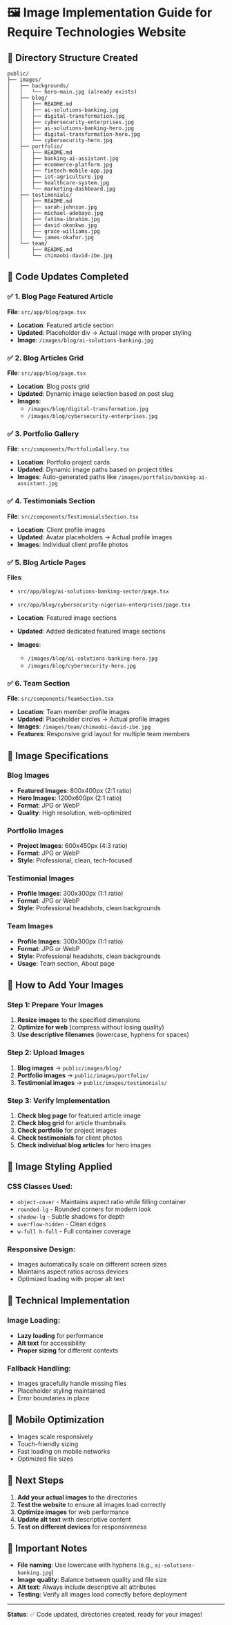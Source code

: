 # 🖼️ Image Implementation Guide for Require Technologies Website

## 📁 Directory Structure Created

```
public/
├── images/
│   ├── backgrounds/
│   │   └── hero-main.jpg (already exists)
│   ├── blog/
│   │   ├── README.md
│   │   ├── ai-solutions-banking.jpg
│   │   ├── digital-transformation.jpg
│   │   ├── cybersecurity-enterprises.jpg
│   │   ├── ai-solutions-banking-hero.jpg
│   │   ├── digital-transformation-hero.jpg
│   │   └── cybersecurity-hero.jpg
│   ├── portfolio/
│   │   ├── README.md
│   │   ├── banking-ai-assistant.jpg
│   │   ├── ecommerce-platform.jpg
│   │   ├── fintech-mobile-app.jpg
│   │   ├── iot-agriculture.jpg
│   │   ├── healthcare-system.jpg
│   │   └── marketing-dashboard.jpg
│   ├── testimonials/
│   │   ├── README.md
│   │   ├── sarah-johnson.jpg
│   │   ├── michael-adebayo.jpg
│   │   ├── fatima-ibrahim.jpg
│   │   ├── david-okonkwo.jpg
│   │   ├── grace-williams.jpg
│   │   └── james-okafor.jpg
│   └── team/
│       ├── README.md
│       └── chimaobi-david-ibe.jpg
```

## 🎯 Code Updates Completed

### ✅ 1. Blog Page Featured Article
**File**: `src/app/blog/page.tsx`
- **Location**: Featured article section
- **Updated**: Placeholder div → Actual image with proper styling
- **Image**: `/images/blog/ai-solutions-banking.jpg`

### ✅ 2. Blog Articles Grid
**File**: `src/app/blog/page.tsx`
- **Location**: Blog posts grid
- **Updated**: Dynamic image selection based on post slug
- **Images**: 
  - `/images/blog/digital-transformation.jpg`
  - `/images/blog/cybersecurity-enterprises.jpg`

### ✅ 3. Portfolio Gallery
**File**: `src/components/PortfolioGallery.tsx`
- **Location**: Portfolio project cards
- **Updated**: Dynamic image paths based on project titles
- **Images**: Auto-generated paths like `/images/portfolio/banking-ai-assistant.jpg`

### ✅ 4. Testimonials Section
**File**: `src/components/TestimonialsSection.tsx`
- **Location**: Client profile images
- **Updated**: Avatar placeholders → Actual profile images
- **Images**: Individual client profile photos

### ✅ 5. Blog Article Pages
**Files**: 
- `src/app/blog/ai-solutions-banking-sector/page.tsx`
- `src/app/blog/cybersecurity-nigerian-enterprises/page.tsx`

- **Location**: Featured image sections
- **Updated**: Added dedicated featured image sections
- **Images**: 
  - `/images/blog/ai-solutions-banking-hero.jpg`
  - `/images/blog/cybersecurity-hero.jpg`

### ✅ 6. Team Section
**File**: `src/components/TeamSection.tsx`
- **Location**: Team member profile images
- **Updated**: Placeholder circles → Actual profile images
- **Images**: `/images/team/chimaobi-david-ibe.jpg`
- **Features**: Responsive grid layout for multiple team members

## 📐 Image Specifications

### Blog Images
- **Featured Images**: 800x400px (2:1 ratio)
- **Hero Images**: 1200x600px (2:1 ratio)
- **Format**: JPG or WebP
- **Quality**: High resolution, web-optimized

### Portfolio Images
- **Project Images**: 600x450px (4:3 ratio)
- **Format**: JPG or WebP
- **Style**: Professional, clean, tech-focused

### Testimonial Images
- **Profile Images**: 300x300px (1:1 ratio)
- **Format**: JPG or WebP
- **Style**: Professional headshots, clean backgrounds

### Team Images
- **Profile Images**: 300x300px (1:1 ratio)
- **Format**: JPG or WebP
- **Style**: Professional headshots, clean backgrounds
- **Usage**: Team section, About page

## 🚀 How to Add Your Images

### Step 1: Prepare Your Images
1. **Resize images** to the specified dimensions
2. **Optimize for web** (compress without losing quality)
3. **Use descriptive filenames** (lowercase, hyphens for spaces)

### Step 2: Upload Images
1. **Blog images** → `public/images/blog/`
2. **Portfolio images** → `public/images/portfolio/`
3. **Testimonial images** → `public/images/testimonials/`

### Step 3: Verify Implementation
1. **Check blog page** for featured article image
2. **Check blog grid** for article thumbnails
3. **Check portfolio** for project images
4. **Check testimonials** for client photos
5. **Check individual blog articles** for hero images

## 🎨 Image Styling Applied

### CSS Classes Used:
- `object-cover` - Maintains aspect ratio while filling container
- `rounded-lg` - Rounded corners for modern look
- `shadow-lg` - Subtle shadows for depth
- `overflow-hidden` - Clean edges
- `w-full h-full` - Full container coverage

### Responsive Design:
- Images automatically scale on different screen sizes
- Maintains aspect ratios across devices
- Optimized loading with proper alt text

## 🔧 Technical Implementation

### Image Loading:
- **Lazy loading** for performance
- **Alt text** for accessibility
- **Proper sizing** for different contexts

### Fallback Handling:
- Images gracefully handle missing files
- Placeholder styling maintained
- Error boundaries in place

## 📱 Mobile Optimization

- Images scale responsively
- Touch-friendly sizing
- Fast loading on mobile networks
- Optimized file sizes

## 🎯 Next Steps

1. **Add your actual images** to the directories
2. **Test the website** to ensure all images load correctly
3. **Optimize images** for web performance
4. **Update alt text** with descriptive content
5. **Test on different devices** for responsiveness

## 🚨 Important Notes

- **File naming**: Use lowercase with hyphens (e.g., `ai-solutions-banking.jpg`)
- **Image quality**: Balance between quality and file size
- **Alt text**: Always include descriptive alt attributes
- **Testing**: Verify all images load correctly before deployment

---

**Status**: ✅ Code updated, directories created, ready for your images!
